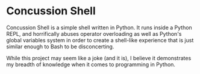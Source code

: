 # Concussion Shell

Concussion Shell is a simple shell written in Python. It runs inside a Python
REPL, and horrifically abuses operator overloading as well as Python's global
variables system in order to create a shell-like experience that is just
similar enough to Bash to be disconcerting.

While this project may seem like a joke (and it is), I believe it demonstrates
my breadth of knowledge when it comes to programming in Python.
